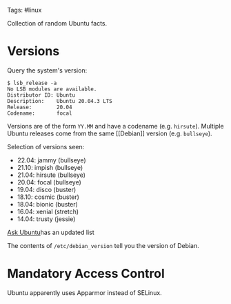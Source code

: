 Tags: #linux

Collection of random Ubuntu facts.

# Versions
Query the system's version:
```shell
$ lsb_release -a
No LSB modules are available.
Distributor ID: Ubuntu
Description:    Ubuntu 20.04.3 LTS
Release:        20.04
Codename:       focal
```

Versions are of the form `YY.MM` and have a codename (e.g. `hirsute`).  Multiple Ubuntu releases come from the same [[Debian]] version (e.g. `bullseye`).

Selection of versions seen:
- 22.04: jammy (bullseye)
- 21.10: impish (bullseye)
- 21.04: hirsute (bullseye)
- 20.04: focal (bullseye)
- 19.04: disco (buster)
- 18.10: cosmic (buster)
- 18.04: bionic (buster)
- 16.04: xenial (stretch)
- 14.04: trusty (jessie)

[Ask Ubuntu](https://askubuntu.com/questions/445487/what-debian-version-are-the-different-ubuntu-versions-based-on)has an updated list

The contents of `/etc/debian_version` tell you the version of Debian. 

# Mandatory Access Control
Ubuntu apparently uses Apparmor instead of SELinux.